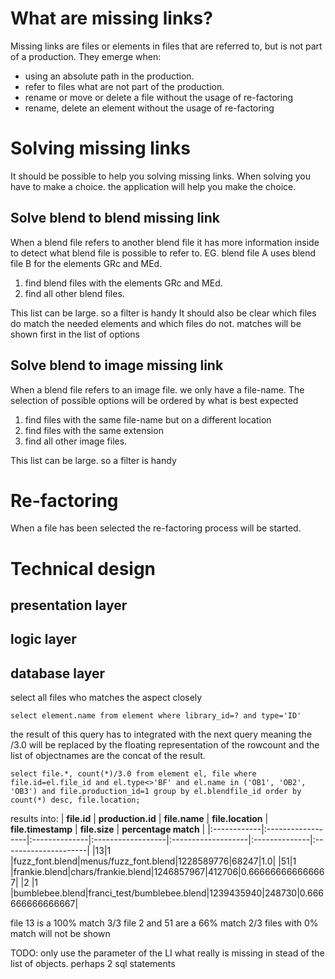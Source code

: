 # What are missing links? #

Missing links are files or elements in files that are referred to, but is not part of a production. They emerge when:
  * using an absolute path in the production.
  * refer to files what are not part of the production.
  * rename or move or delete a file without the usage of re-factoring
  * rename, delete an element without the usage of re-factoring

# Solving missing links #

It should be possible to help you solving missing links. When solving you have to make a choice. the application will help you make the choice.

## Solve blend to blend missing link ##
When a blend file refers to another blend file it has more information inside to detect what blend file is possible to refer to.
EG. blend file A uses blend file B for the elements GRc and MEd.

1. find blend files with the elements GRc and MEd.
2. find all other blend files.

This list can be large. so a filter is handy It should also be clear which files do match the needed elements and which files do not. matches will be shown first in the list of options

## Solve blend to image missing link ##
When a blend file refers to an image file. we only have a file-name.
The selection of possible options will be ordered by what is best expected

1. find files with the same file-name but on a different location
2. find files with the same extension
3. find all other image files.

This list can be large. so a filter is handy

# Re-factoring #
When a file has been selected the re-factoring process will be started.

# Technical design #
## presentation layer ##
## logic layer ##
## database layer ##

select all files who matches the aspect closely

```
select element.name from element where library_id=? and type='ID'
```
the result of this query has to integrated with the next query meaning the /3.0 will be replaced by the floating representation of the rowcount and the list of objectnames are the concat of the result.
```
select file.*, count(*)/3.0 from element el, file where file.id=el.file_id and el.type<>'BF' and el.name in ('OB1', 'OB2', 'OB3') and file.production_id=1 group by el.blendfile_id order by count(*) desc, file.location;
```

results into:
| **file.id** | **production.id** | **file.name** | **file.location** | **file.timestamp** | **file.size** | **percentage match** |
|:------------|:------------------|:--------------|:------------------|:-------------------|:--------------|:---------------------|
|13|1 |fuzz\_font.blend|menus/fuzz\_font.blend|1228589776|68247|1.0|
|51|1 |frankie.blend|chars/frankie.blend|1246857967|412706|0.666666666666667|
|2 |1 |bumblebee.blend|franci\_test/bumblebee.blend|1239435940|248730|0.666666666666667|

file 13 is a 100% match 3/3
file 2 and 51 are a 66% match 2/3
files with 0% match will not be shown

TODO: only use the parameter of the LI what really is missing in stead of the list of objects. perhaps 2 sql statements